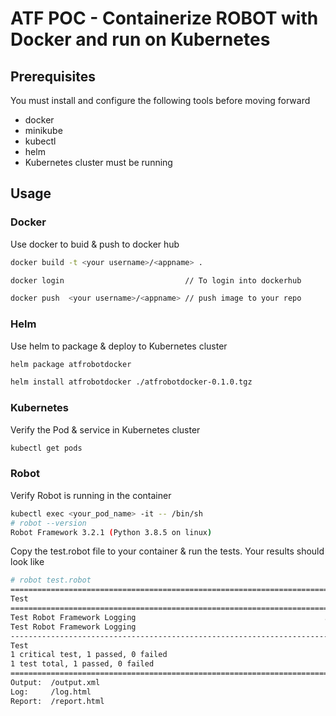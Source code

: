 # ATF POC - Containerize ROBOT with Docker and run on Kubernetes 

## Prerequisites
You must install and configure the following tools before moving forward
* docker
* minikube
* kubectl
* helm
* Kubernetes cluster must be running

## Usage

### Docker

Use docker to buid & push to docker hub

```bash
docker build -t <your username>/<appname> .

docker login                           // To login into dockerhub

docker push  <your username>/<appname> // push image to your repo
```

### Helm

Use helm to package & deploy to Kubernetes cluster 

```bash
helm package atfrobotdocker

helm install atfrobotdocker ./atfrobotdocker-0.1.0.tgz
```
### Kubernetes

Verify the Pod & service in Kubernetes cluster 

```bash
kubectl get pods 
```

### Robot

Verify Robot is running in the container

```bash
kubectl exec <your_pod_name> -it -- /bin/sh
# robot --version
Robot Framework 3.2.1 (Python 3.8.5 on linux)
```

Copy the test.robot file to your container & run the tests. Your results should look like 

```bash
# robot test.robot
==============================================================================
Test                                                                          
==============================================================================
Test Robot Framework Logging                                          ..Display to console while Robot is running
Test Robot Framework Logging                                          | PASS |
------------------------------------------------------------------------------
Test                                                                  | PASS |
1 critical test, 1 passed, 0 failed
1 test total, 1 passed, 0 failed
==============================================================================
Output:  /output.xml
Log:     /log.html
Report:  /report.html
```
